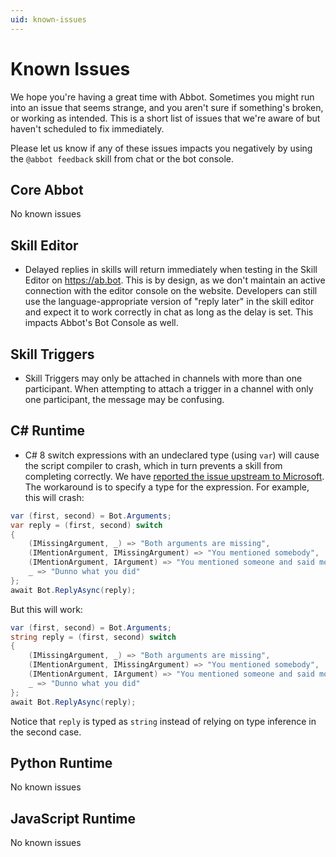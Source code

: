 ```yaml
---
uid: known-issues
---
```


# Known Issues

We hope you're having a great time with Abbot. Sometimes you might run into an issue that seems strange, and you aren't sure if something's broken, or working as intended. This is a short list of issues that we're aware of but haven't scheduled to fix immediately.

Please let us know if any of these issues impacts you negatively by using the `@abbot feedback` skill from chat or the bot console.

## Core Abbot

No known issues

## Skill Editor
  * Delayed replies in skills will return immediately when testing in the Skill Editor on https://ab.bot. This is by design, as we don't maintain an active connection with the editor console on the website. Developers can still use the language-appropriate version of "reply later" in the skill editor and expect it to work correctly in chat as long as the delay is set. This impacts Abbot's Bot Console as well.

## Skill Triggers
  * Skill Triggers may only be attached in channels with more than one participant. When attempting to attach a trigger in a channel with only one participant, the message may be confusing.

## C# Runtime
  * C# 8 switch expressions with an undeclared type (using `var`) will cause the script compiler to crash, which in turn prevents a skill from completing correctly. We have [reported the issue upstream to Microsoft](https://github.com/dotnet/roslyn/issues/49529). The workaround is to specify a type for the expression. For example, this will crash:

```csharp
var (first, second) = Bot.Arguments;
var reply = (first, second) switch
{
    (IMissingArgument, _) => "Both arguments are missing",
    (IMentionArgument, IMissingArgument) => "You mentioned somebody",
    (IMentionArgument, IArgument) => "You mentioned someone and said more",
    _ => "Dunno what you did"
};
await Bot.ReplyAsync(reply);
```

But this will work:

```csharp
var (first, second) = Bot.Arguments;
string reply = (first, second) switch
{
    (IMissingArgument, _) => "Both arguments are missing",
    (IMentionArgument, IMissingArgument) => "You mentioned somebody",
    (IMentionArgument, IArgument) => "You mentioned someone and said more",
    _ => "Dunno what you did"
};
await Bot.ReplyAsync(reply);
```

Notice that `reply` is typed as `string` instead of relying on type inference in the second case.

## Python Runtime
No known issues

## JavaScript Runtime
No known issues
